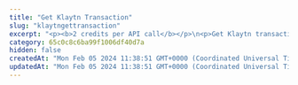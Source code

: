 ```yaml
---
title: "Get Klaytn Transaction"
slug: "klaytngettransaction"
excerpt: "<p><b>2 credits per API call</b></p>\n<p>Get Klaytn transaction by transaction hash.</p>"
category: 65c0c8c6ba99f1006df40d7a
hidden: false
createdAt: "Mon Feb 05 2024 11:38:51 GMT+0000 (Coordinated Universal Time)"
updatedAt: "Mon Feb 05 2024 11:38:51 GMT+0000 (Coordinated Universal Time)"
---
```


